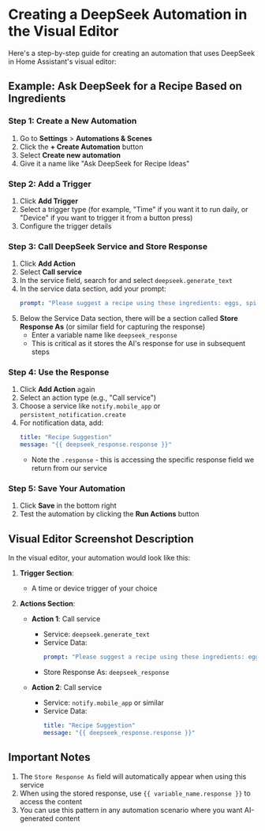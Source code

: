 # Creating a DeepSeek Automation in the Visual Editor

Here's a step-by-step guide for creating an automation that uses DeepSeek in Home Assistant's visual editor:

## Example: Ask DeepSeek for a Recipe Based on Ingredients

### Step 1: Create a New Automation
1. Go to **Settings** > **Automations & Scenes**
2. Click the **+ Create Automation** button
3. Select **Create new automation**
4. Give it a name like "Ask DeepSeek for Recipe Ideas"

### Step 2: Add a Trigger
1. Click **Add Trigger**
2. Select a trigger type (for example, "Time" if you want it to run daily, or "Device" if you want to trigger it from a button press)
3. Configure the trigger details

### Step 3: Call DeepSeek Service and Store Response
1. Click **Add Action**
2. Select **Call service**
3. In the service field, search for and select `deepseek.generate_text`
4. In the service data section, add your prompt:
   ```yaml
   prompt: "Please suggest a recipe using these ingredients: eggs, spinach, and cheese. Include easy instructions."
   ```
5. Below the Service Data section, there will be a section called **Store Response As** (or similar field for capturing the response)
   - Enter a variable name like `deepseek_response`
   - This is critical as it stores the AI's response for use in subsequent steps

### Step 4: Use the Response
1. Click **Add Action** again
2. Select an action type (e.g., "Call service")
3. Choose a service like `notify.mobile_app` or `persistent_notification.create`
4. For notification data, add:
   ```yaml
   title: "Recipe Suggestion"
   message: "{{ deepseek_response.response }}"
   ```
   - Note the `.response` - this is accessing the specific response field we return from our service

### Step 5: Save Your Automation
1. Click **Save** in the bottom right
2. Test the automation by clicking the **Run Actions** button

## Visual Editor Screenshot Description

In the visual editor, your automation would look like this:

1. **Trigger Section**:
   - A time or device trigger of your choice

2. **Actions Section**:
   - **Action 1**: Call service
     - Service: `deepseek.generate_text`
     - Service Data:
       ```yaml
       prompt: "Please suggest a recipe using these ingredients: eggs, spinach, and cheese. Include easy instructions."
       ```
     - Store Response As: `deepseek_response`

   - **Action 2**: Call service
     - Service: `notify.mobile_app` or similar
     - Service Data:
       ```yaml
       title: "Recipe Suggestion"
       message: "{{ deepseek_response.response }}"
       ```

## Important Notes

1. The `Store Response As` field will automatically appear when using this service
2. When using the stored response, use `{{ variable_name.response }}` to access the content
3. You can use this pattern in any automation scenario where you want AI-generated content